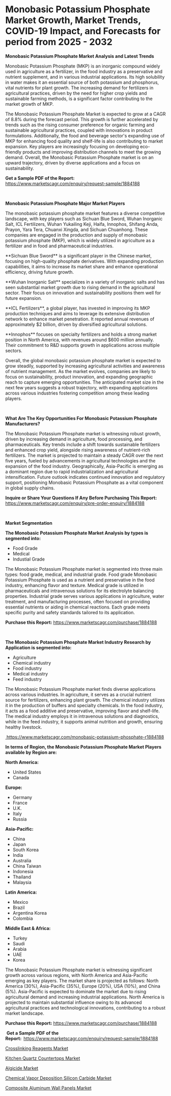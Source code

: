 <p><h1>Monobasic Potassium Phosphate Market Growth, Market Trends, COVID-19 Impact, and Forecasts for period from 2025 - 2032</h1></p><p><strong>Monobasic Potassium Phosphate Market Analysis and Latest Trends</strong></p>
<p><p>Monobasic Potassium Phosphate (MKP) is an inorganic compound widely used in agriculture as a fertilizer, in the food industry as a preservative and nutrient supplement, and in various industrial applications. Its high solubility in water makes it an essential source of both potassium and phosphorus, vital nutrients for plant growth. The increasing demand for fertilizers in agricultural practices, driven by the need for higher crop yields and sustainable farming methods, is a significant factor contributing to the market growth of MKP.</p><p>The Monobasic Potassium Phosphate Market is expected to grow at a CAGR of 8.8% during the forecast period. This growth is further accelerated by trends such as the rising consumer preference for organic farming and sustainable agricultural practices, coupled with innovations in product formulations. Additionally, the food and beverage sector's expanding use of MKP for enhancing food quality and shelf-life is also contributing to market expansion. Key players are increasingly focusing on developing eco-friendly products and improving distribution channels to meet the growing demand. Overall, the Monobasic Potassium Phosphate market is on an upward trajectory, driven by diverse applications and a focus on sustainability.</p></p>
<p><strong>Get a Sample PDF of the Report:&nbsp;</strong> <a href="https://www.marketscagr.com/enquiry/request-sample/1884188?utm_campaign=1948&utm_medium=2&utm_source=Github&utm_content=ia&utm_term=01042025&utm_id=monobasic-potassium-phosphate">https://www.marketscagr.com/enquiry/request-sample/1884188</a></p>
<p>&nbsp;</p>
<p><strong>Monobasic Potassium Phosphate Major Market Players</strong></p>
<p><p>The monobasic potassium phosphate market features a diverse competitive landscape, with key players such as Sichuan Blue Sword, Wuhan Inorganic Salt, ICL Fertilizers, Wuhan Yukailing Keji, Haifa, Innophos, Shifang Anda, Prayon, Yara Tera, Chuanxi Xingda, and Sichuan Chuanhong. These companies are engaged in the production and supply of monobasic potassium phosphate (MKP), which is widely utilized in agriculture as a fertilizer and in food and pharmaceutical industries.</p><p>**Sichuan Blue Sword** is a significant player in the Chinese market, focusing on high-quality phosphate derivatives. With expanding production capabilities, it aims to increase its market share and enhance operational efficiency, driving future growth.</p><p>**Wuhan Inorganic Salt** specializes in a variety of inorganic salts and has seen substantial market growth due to rising demand in the agricultural sector. Their focus on innovation and sustainability positions them well for future expansion.</p><p>**ICL Fertilizers**, a global player, has invested in improving its MKP production techniques and aims to leverage its extensive distribution network to enhance market penetration. It reported annual revenues of approximately $2 billion, driven by diversified agricultural solutions.</p><p>**Innophos** focuses on specialty fertilizers and holds a strong market position in North America, with revenues around $600 million annually. Their commitment to R&D supports growth in applications across multiple sectors.</p><p>Overall, the global monobasic potassium phosphate market is expected to grow steadily, supported by increasing agricultural activities and awareness of nutrient management. As the market evolves, companies are likely to focus on sustainability, product innovation, and expanding geographic reach to capture emerging opportunities. The anticipated market size in the next few years suggests a robust trajectory, with expanding applications across various industries fostering competition among these leading players.</p></p>
<p>&nbsp;</p>
<p><strong>What Are The Key Opportunities For Monobasic Potassium Phosphate Manufacturers?</strong></p>
<p><p>The Monobasic Potassium Phosphate market is witnessing robust growth, driven by increasing demand in agriculture, food processing, and pharmaceuticals. Key trends include a shift towards sustainable fertilizers and enhanced crop yield, alongside rising awareness of nutrient-rich fertilizers. The market is projected to maintain a steady CAGR over the next five years, fueled by advancements in agricultural technologies and the expansion of the food industry. Geographically, Asia-Pacific is emerging as a dominant region due to rapid industrialization and agricultural intensification. Future outlook indicates continued innovation and regulatory support, positioning Monobasic Potassium Phosphate as a vital component in global supply chains.</p></p>
<p><strong>Inquire or Share Your Questions If Any Before Purchasing This Report:</strong> <a href="https://www.marketscagr.com/enquiry/pre-order-enquiry/1884188?utm_campaign=1948&utm_medium=2&utm_source=Github&utm_content=ia&utm_term=01042025&utm_id=monobasic-potassium-phosphate">https://www.marketscagr.com/enquiry/pre-order-enquiry/1884188</a></p>
<p>&nbsp;</p>
<p><strong>Market Segmentation</strong></p>
<p><strong>The Monobasic Potassium Phosphate Market Analysis by types is segmented into:</strong></p>
<p><ul><li>Food Grade</li><li>Medical</li><li>Industial Grade</li></ul></p>
<p><p>The Monobasic Potassium Phosphate market is segmented into three main types: food grade, medical, and industrial grade. Food grade Monobasic Potassium Phosphate is used as a nutrient and preservative in the food industry, enhancing flavor and texture. Medical grade is utilized in pharmaceuticals and intravenous solutions for its electrolyte balancing properties. Industrial grade serves various applications in agriculture, water treatment, and manufacturing processes, often focused on providing essential nutrients or aiding in chemical reactions. Each grade meets specific purity and safety standards tailored to its application.</p></p>
<p><strong>Purchase this Report:&nbsp;</strong><a href="https://www.marketscagr.com/purchase/1884188?utm_campaign=1948&utm_medium=2&utm_source=Github&utm_content=ia&utm_term=01042025&utm_id=monobasic-potassium-phosphate">https://www.marketscagr.com/purchase/1884188</a></p>
<p>&nbsp;</p>
<p><strong>The Monobasic Potassium Phosphate Market Industry Research by Application is segmented into:</strong></p>
<p><ul><li>Agriculture</li><li>Chemical industry</li><li>Food industry</li><li>Medical industry</li><li>Feed industry</li></ul></p>
<p><p>The Monobasic Potassium Phosphate market finds diverse applications across various industries. In agriculture, it serves as a crucial nutrient source for fertilizers, enhancing plant growth. The chemical industry utilizes it in the production of buffers and specialty chemicals. In the food industry, it acts as a food additive and preservative, improving flavor and shelf-life. The medical industry employs it in intravenous solutions and diagnostics, while in the feed industry, it supports animal nutrition and growth, ensuring healthy livestock.</p></p>
<p><a href="https://www.marketscagr.com/monobasic-potassium-phosphate-r1884188?utm_campaign=1948&utm_medium=2&utm_source=Github&utm_content=ia&utm_term=01042025&utm_id=monobasic-potassium-phosphate">&nbsp;https://www.marketscagr.com/monobasic-potassium-phosphate-r1884188</a></p>
<p><strong>In terms of Region, the Monobasic Potassium Phosphate Market Players available by Region are:</strong></p>
<p>
    <p> <strong> North America: </strong>
        <ul>
            <li>United States</li>
            <li>Canada</li>
        </ul>
        </p> 
    <p> <strong> Europe: </strong>
        <ul>
            <li>Germany</li>
            <li>France</li>
            <li>U.K.</li>
            <li>Italy</li>
            <li>Russia</li>
        </ul>
        </p> 
    <p> <strong> Asia-Pacific: </strong>
        <ul>
            <li>China</li>
            <li>Japan</li>
            <li>South Korea</li>
            <li>India</li>
            <li>Australia</li>
            <li>China Taiwan</li>
            <li>Indonesia</li>
            <li>Thailand</li>
            <li>Malaysia</li>
        </ul>
        </p> 
    <p> <strong> Latin America: </strong>
        <ul>
            <li>Mexico</li>
            <li>Brazil</li>
            <li>Argentina Korea</li>
            <li>Colombia</li>
        </ul>
        </p> 
    <p> <strong> Middle East & Africa: </strong>
        <ul>
            <li>Turkey</li>
            <li>Saudi</li>
            <li>Arabia</li>
            <li>UAE</li>
            <li>Korea</li>
        </ul>
    </p>
    </p>
<p><p>The Monobasic Potassium Phosphate market is witnessing significant growth across various regions, with North America and Asia-Pacific emerging as key players. The market share is projected as follows: North America (30%), Asia-Pacific (35%), Europe (20%), USA (10%), and China (5%). Asia-Pacific is expected to dominate the market due to rising agricultural demand and increasing industrial applications. North America is projected to maintain substantial influence owing to its advanced agricultural practices and technological innovations, contributing to a robust market landscape.</p></p>
<p><strong>Purchase this Report: </strong><a href="https://www.marketscagr.com/purchase/1884188?utm_campaign=1948&utm_medium=2&utm_source=Github&utm_content=ia&utm_term=01042025&utm_id=monobasic-potassium-phosphate">https://www.marketscagr.com/purchase/1884188</a></p>
<p>&nbsp;<strong>Get a Sample PDF of the Report:&nbsp;&nbsp;</strong><a href="https://www.marketscagr.com/enquiry/request-sample/1884188?utm_campaign=1948&utm_medium=2&utm_source=Github&utm_content=ia&utm_term=01042025&utm_id=monobasic-potassium-phosphate">https://www.marketscagr.com/enquiry/request-sample/1884188</a></p>
<p><strong></strong></p>
<p><p><a href="https://github.com/dandatesha7q/Market-Research-Report-List-1/blob/main/crosslinking-reagents-market.md?utm_campaign=1948&utm_medium=2&utm_source=Github&utm_content=ia&utm_term=01042025&utm_id=monobasic-potassium-phosphate">Crosslinking Reagents Market</a></p><p><a href="https://github.com/rullihipes6h/Market-Research-Report-List-1/blob/main/kitchen-quartz-countertops-market.md?utm_campaign=1948&utm_medium=2&utm_source=Github&utm_content=ia&utm_term=01042025&utm_id=monobasic-potassium-phosphate">Kitchen Quartz Countertops Market</a></p><p><a href="https://github.com/zeraikulkawb/Market-Research-Report-List-1/blob/main/algicide-market.md?utm_campaign=1948&utm_medium=2&utm_source=Github&utm_content=ia&utm_term=01042025&utm_id=monobasic-potassium-phosphate">Algicide Market</a></p><p><a href="https://github.com/rojannovarwd/Market-Research-Report-List-1/blob/main/chemical-vapor-deposition-silicon-carbide-market.md?utm_campaign=1948&utm_medium=2&utm_source=Github&utm_content=ia&utm_term=01042025&utm_id=monobasic-potassium-phosphate">Chemical Vapor Deposition Silicon Carbide Market</a></p><p><a href="https://github.com/FassouRP/Market-Research-Report-List-7/blob/main/composite-aluminum-wall-panels-market.md?utm_campaign=1948&utm_medium=2&utm_source=Github&utm_content=ia&utm_term=01042025&utm_id=monobasic-potassium-phosphate">Composite Aluminum Wall Panels Market</a></p></p>